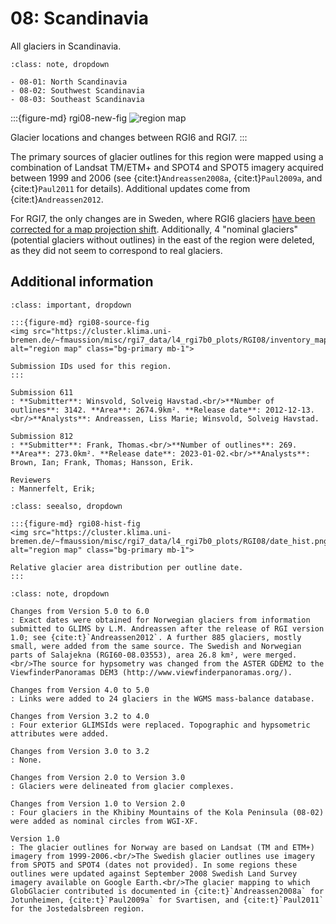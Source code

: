 # 08: Scandinavia

All glaciers in Scandinavia.

```{admonition} Subregions
:class: note, dropdown

- 08-01: North Scandinavia
- 08-02: Southwest Scandinavia
- 08-03: Southeast Scandinavia

```


:::{figure-md} rgi08-new-fig
<img src="https://cluster.klima.uni-bremen.de/~fmaussion/misc/rgi7_data/l4_rgi7b0_plots/RGI08/isrgi6_map.jpeg" alt="region map" class="bg-primary mb-1">

Glacier locations and changes between RGI6 and RGI7.
:::

The primary sources of glacier outlines for this region were mapped using a combination of Landsat TM/ETM+
and SPOT4 and SPOT5 imagery acquired between 1999 and 2006 (see {cite:t}`Andreassen2008a`, {cite:t}`Paul2009a`, and {cite:t}`Paul2011`
for details). Additional updates come from {cite:t}`Andreassen2012`. 

For RGI7, the only changes are in Sweden, where RGI6 glaciers [have been corrected for a map projection shift](https://github.com/GLIMS-RGI/rgi7_scripts/issues/36). 
Additionally, 4 "nominal glaciers" (potential glaciers without outlines) in the east of the region were deleted, as they did not seem to correspond to real glaciers.

## Additional information 

```{admonition} Data sources and analysts
:class: important, dropdown

:::{figure-md} rgi08-source-fig
<img src="https://cluster.klima.uni-bremen.de/~fmaussion/misc/rgi7_data/l4_rgi7b0_plots/RGI08/inventory_map.jpeg" alt="region map" class="bg-primary mb-1">

Submission IDs used for this region.
:::

Submission 611
: **Submitter**: Winsvold, Solveig Havstad.<br/>**Number of outlines**: 3142. **Area**: 2674.9km². **Release date**: 2012-12-13.<br/>**Analysts**: Andreassen, Liss Marie; Winsvold, Solveig Havstad.

Submission 812
: **Submitter**: Frank, Thomas.<br/>**Number of outlines**: 269. **Area**: 273.0km². **Release date**: 2023-01-02.<br/>**Analysts**: Brown, Ian; Frank, Thomas; Hansson, Erik.

Reviewers
: Mannerfelt, Erik;

```

```{admonition} Outlines date distribution
:class: seealso, dropdown

:::{figure-md} rgi08-hist-fig
<img src="https://cluster.klima.uni-bremen.de/~fmaussion/misc/rgi7_data/l4_rgi7b0_plots/RGI08/date_hist.png" alt="region map" class="bg-primary mb-1">

Relative glacier area distribution per outline date.
:::

```

```{admonition} Version history
:class: note, dropdown

Changes from Version 5.0 to 6.0
: Exact dates were obtained for Norwegian glaciers from information submitted to GLIMS by L.M. Andreassen after the release of RGI version 1.0; see {cite:t}`Andreassen2012`. A further 885 glaciers, mostly small, were added from the same source. The Swedish and Norwegian parts of Salajekna (RGI60-08.03553), area 26.8 km², were merged.<br/>The source for hypsometry was changed from the ASTER GDEM2 to the ViewfinderPanoramas DEM3 (http://www.viewfinderpanoramas.org/).

Changes from Version 4.0 to 5.0
: Links were added to 24 glaciers in the WGMS mass-balance database.

Changes from Version 3.2 to 4.0
: Four exterior GLIMSIds were replaced. Topographic and hypsometric attributes were added.

Changes from Version 3.0 to 3.2
: None.

Changes from Version 2.0 to Version 3.0
: Glaciers were delineated from glacier complexes.

Changes from Version 1.0 to Version 2.0
: Four glaciers in the Khibiny Mountains of the Kola Peninsula (08-02) were added as nominal circles from WGI-XF.

Version 1.0
: The glacier outlines for Norway are based on Landsat (TM and ETM+) imagery from 1999-2006.<br/>The Swedish glacier outlines use imagery from SPOT5 and SPOT4 (dates not provided). In some regions these outlines were updated against September 2008 Swedish Land Survey imagery available on Google Earth.<br/>The glacier mapping to which GlobGlacier contributed is documented in {cite:t}`Andreassen2008a` for Jotunheimen, {cite:t}`Paul2009a` for Svartisen, and {cite:t}`Paul2011` for the Jostedalsbreen region.

```